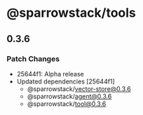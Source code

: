 # @sparrowstack/tools

## 0.3.6

### Patch Changes

- 25644f1: Alpha release
- Updated dependencies [25644f1]
    - @sparrowstack/vector-store@0.3.6
    - @sparrowstack/agent@0.3.6
    - @sparrowstack/tool@0.3.6
